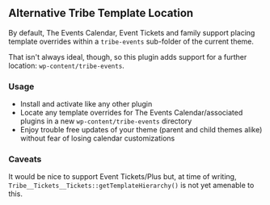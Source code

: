 ## Alternative Tribe Template Location

By default, The Events Calendar, Event Tickets and family support placing template overrides within a `tribe-events` sub-folder of the current theme.

That isn't always ideal, though, so this plugin adds support for a further location: `wp-content/tribe-events`.

### Usage

* Install and activate like any other plugin
* Locate any template overrides for The Events Calendar/associated plugins in a new `wp-content/tribe-events` directory
* Enjoy trouble free updates of your theme (parent and child themes alike) without fear of losing calendar customizations

### Caveats

It would be nice to support Event Tickets/Plus but, at time of writing, `Tribe__Tickets__Tickets::getTemplateHierarchy()` is not yet amenable to this.